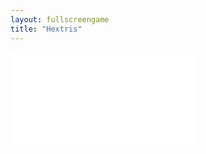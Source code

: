 ```yaml
---
layout: fullscreengame
title: "Hextris"
---
```

<embed src="src/" width="auto" height="auto" allowfullscreen>
